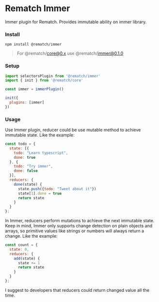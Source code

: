 # Rematch Immer

Immer plugin for Rematch. Provides immutable ability on immer library.

### Install

```
npm install @rematch/immer
```

> For @rematch/core@0.x use @rematch/immer@0.1.0

### Setup

```js
import selectorsPlugin from '@rematch/immer'
import { init } from '@rematch/core'

const immer = immerPlugin()

init({
  plugins: [immer]
})
```

### Usage

Use Immer plugin, reducer could be use mutable method to achieve immutable state. Like the example:

```js
const todo = {
  state: [{
    todo: "Learn typescript",
    done: true
  }, {
    todo: "Try immer",
    done: false
  }],
  reducers: {
    done(state) {
      state.push({todo: "Tweet about it"})
      state[1].done = true
      return state
    }
  }
};
```

In Immer, reducers perform mutations to achieve the next immutable state. Keep in mind, Immer only supports change detection on plain objects and arrays, so primitive values like strings or numbers will always return a change. Like the example:

```js
const count = {
  state: 0,
  reducers: {
    add(state) {
      state += 1
      return state
    }
  }
};
```

I suggest to developers that reducers could return changed value all the time.
